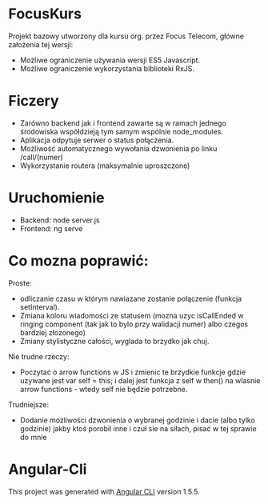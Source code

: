 # FocusKurs
Projekt bazowy utworzony dla kursu org. przez Focus Telecom, główne założenia tej wersji:

* Możliwe ograniczenie używania wersji ES5 Javascript.
* Możliwe ograniczenie wykorzystania biblioteki RxJS.

# Ficzery
* Zarówno backend jak i frontend zawarte są w ramach jednego środowiska współdzieją tym samym wspólnie node_modules.
* Aplikacja odpytuje serwer o status połączenia.
* Możliwość automatycznego wywołania dzwonienia po linku /call/(numer)
* Wykorzystanie routera (maksymalnie uproszczone)

# Uruchomienie
* Backend: node server.js
* Frontend: ng serve

# Co mozna poprawić:
Proste:
* odliczanie czasu w którym nawiazane zostanie połączenie (funkcja setInterval).
* Zmiana koloru wiadomości ze statusem (mozna uzyc isCallEnded w ringing component (tak jak to bylo przy walidacji numer) albo czegos bardziej złozonego)
* Zmiany stylistyczne całości, wyglada to brzydko jak chuj.

Nie trudne rzeczy:
* Poczytać o arrow functions w JS i zmienic te brzydkie funkcje gdzie uzywane jest var self = this; i dalej jest funkcja z self w then()  na wlasnie arrow functions - wtedy self nie będzie potrzebne.

Trudniejsze:
* Dodanie możliwości dzwonienia o wybranej godzinie i dacie (albo tylko godzinie) jakby ktoś porobil inne i czuł sie na siłach, pisać w tej sprawie do mnie
# Angular-Cli
This project was generated with [Angular CLI](https://github.com/angular/angular-cli) version 1.5.5.

